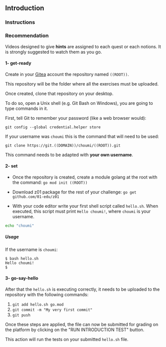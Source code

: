 ## Introduction

### Instructions

### Recommendation

Videos designed to give **hints** are assigned to each quest or each notions. It is strongly suggested to watch them as you go.

#### 1- get-ready

Create in your [Gitea](<https://git.((DOMAIN))>) account the repository named `((ROOT))`.

This repository will be the folder where all the exercises must be uploaded.

Once created, clone that repository on your desktop.

To do so, open a Unix shell (e.g. Git Bash on Windows), you are going to type commands in it.

First, tell Git to remember your password (like a web browser would):

```
git config --global credential.helper store
```

If your username was `choumi` this is the command that will need to be used:

```
git clone https://git.((DOMAIN))/choumi/((ROOT)).git
```

This command needs to be adapted with **your own username**.

#### 2- set

- Once the repository is created, create a module golang at the root with the command: 
`go mod init ((ROOT))` 

- Download z01 package for the rest of your challenge:
`go get github.com/01-edu/z01`

- With your code editor write your first shell script called `hello.sh`. When executed, this script must print `Hello choumi!`, where `choumi` is your username.
``` bash
echo "choumi"
```


##### Usage

If the username is `choumi`:

```console
$ bash hello.sh
Hello choumi!
$
```

#### 3- go-say-hello

After that the `hello.sh` is executing correctly, it needs to be uploaded to the repository with the following commands:

1. `git add hello.sh go.mod`
2. `git commit -m "My very first commit"`
3. `git push`

Once these steps are applied, the file can now be submitted for grading on the platform by clicking on the "RUN INTRODUCTION TEST" button.

This action will run the tests on your submitted `hello.sh` file.
